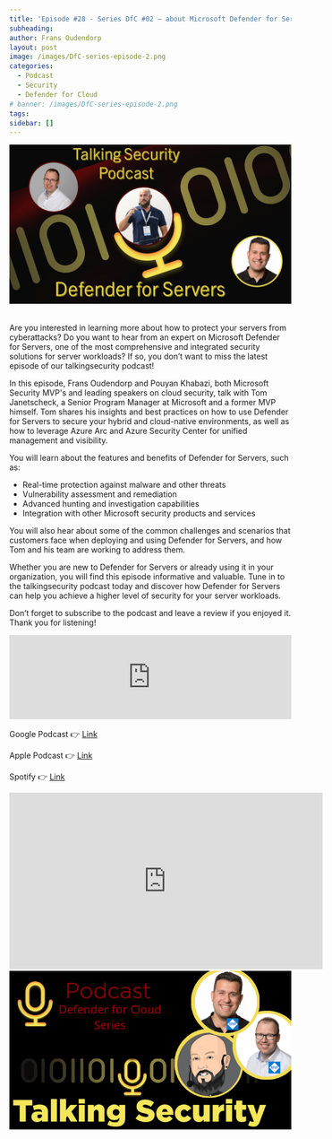 ```yaml
---
title: 'Episode #28 - Series DfC #02 – about Microsoft Defender for Servers'
subheading: 
author: Frans Oudendorp
layout: post
image: /images/DfC-series-episode-2.png
categories:
  - Podcast
  - Security
  - Defender for Cloud
# banner: /images/DfC-series-episode-2.png
tags: 
sidebar: []
---
```



<div>
  <img width="600" src="/images/DfC-series-episode-2.png" >
</div> <br>

Are you interested in learning more about how to protect your servers from cyberattacks? Do you want to hear from an expert on Microsoft Defender for Servers, one of the most comprehensive and integrated security solutions for server workloads? If so, you don’t want to miss the latest episode of our talkingsecurity podcast!

In this episode, Frans Oudendorp and Pouyan Khabazi, both Microsoft Security MVP's and leading speakers on cloud security, talk with Tom Janetscheck, a Senior Program Manager at Microsoft and a former MVP himself. Tom shares his insights and best practices on how to use Defender for Servers to secure your hybrid and cloud-native environments, as well as how to leverage Azure Arc and Azure Security Center for unified management and visibility.

You will learn about the features and benefits of Defender for Servers, such as:
  - Real-time protection against malware and other threats
  - Vulnerability assessment and remediation
  - Advanced hunting and investigation capabilities
  - Integration with other Microsoft security products and services

You will also hear about some of the common challenges and scenarios that customers face when deploying and using Defender for Servers, and how Tom and his team are working to address them.

Whether you are new to Defender for Servers or already using it in your organization, you will find this episode informative and valuable. Tune in to the talkingsecurity podcast today and discover how Defender for Servers can help you achieve a higher level of security for your server workloads.

Don’t forget to subscribe to the podcast and leave a review if you enjoyed it. Thank you for listening!

<iframe src="https://player.rss.com/talking-security/947185?theme=dark" style="width: 100%" title="Talking Security - for news about items related to Microsoft Security" frameborder="0" allow="accelerometer; autoplay; clipboard-write; encrypted-media; gyroscope; picture-in-picture" allowfullscreen><a href="https://rss.com/podcasts/talking-security/947185/">Episode #28 - DfC series #02 - Defender for Servers</a></iframe>
<br>


Google Podcast 👉 [Link](https://podcasts.google.com/feed/aHR0cHM6Ly9tZWRpYS5yc3MuY29tL3RhbGtpbmctc2VjdXJpdHkvZmVlZC54bWw/episode/YTQwOWE5OTYtYzAyMC00NzAwLWI4YjMtZGQzM2QyOTRkNzc4?sa=X&ved=0CAUQkfYCahcKEwjwxbbdse3-AhUAAAAAHQAAAAAQAQ)

Apple Podcast 👉 [Link](https://podcasts.apple.com/us/podcast/28-dfc-series-defender-for-servers/id1653147812?i=1000612631972)

Spotify 👉 [Link](https://open.spotify.com/episode/2sZpwb0Fby5EkPt7SqvKvH?si=0vdDesFDTSumlGgJjIgX_Q)

<iframe width="560" height="315" src="https://www.youtube.com/embed/Wmf_dUjjjU8" title="Episode 28 - DfC #02 - Defender for Servers" frameborder="0" allow="accelerometer; autoplay; clipboard-write; encrypted-media; gyroscope; picture-in-picture; web-share" allowfullscreen></iframe>
<br>

<div>
  <img width="600" src="/images/TalkingSecurity-Frans-and-Pouyan-vs-Tom-Janetscheck.png" >
</div> <br>